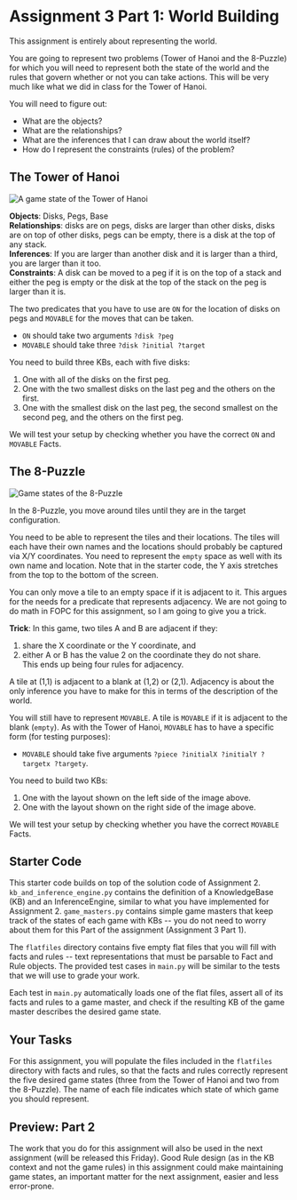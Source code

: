 # Assignment 3 Part 1: World Building

This assignment is entirely about representing the world.

You are going to represent two problems (Tower of Hanoi and the 8-Puzzle) for which you will need to represent both the state of the world and the rules that govern whether or not you can take actions. This will be very much like what we did in class for the Tower of Hanoi.

You will need to figure out:

* What are the objects?  
* What are the relationships?  
* What are the inferences that I can draw about the world itself?  
* How do I represent the constraints (rules) of the problem?  

## The Tower of Hanoi

![A game state of the Tower of Hanoi](/images/th.png)

**Objects**: Disks, Pegs, Base  
**Relationships**: disks are on pegs, disks are larger than other disks, disks are on top of other disks, pegs can be empty, there is a disk at the top of any stack.  
**Inferences**: If you are larger than another disk and it is larger than a third, you are larger than it too.  
**Constraints**: A disk can be moved to a peg if it is on the top of a stack and either the peg is empty or the disk at the top of the stack on the peg is larger than it is.  

The two predicates that you have to use are `ON` for the location of disks on pegs and `MOVABLE` for the moves that can be taken. 
* `ON` should take two arguments `?disk ?peg`
* `MOVABLE` should take three `?disk ?initial ?target`

You need to build three KBs, each with five disks: 

1. One with all of the disks on the first peg.  
2. One with the two smallest disks on the last peg and the others on the first.
3. One with the smallest disk on the last peg, the second smallest on the second peg, and the others on the first peg.

We will test your setup by checking whether you have the correct `ON` and `MOVABLE` Facts. 

## The 8-Puzzle

![Game states of the 8-Puzzle](/images/p8.png)

In the 8-Puzzle, you move around tiles until they are in the target configuration.  

You need to be able to represent the tiles and their locations.  The tiles will each have their own names and the locations should probably be captured via X/Y coordinates. You need to represent the `empty` space as well with its own name and location. Note that in the starter code, the Y axis stretches from the top to the bottom of the screen. 

You can only move a tile to an empty space if it is adjacent to it.  This argues for the needs for a predicate that represents adjacency.  We are not going to do math in FOPC for this assignment, so I am going to give you a trick.  

**Trick**: In this game, two tiles A and B are adjacent if they:  
1. share the X coordinate or the Y coordinate, and  
2. either A or B has the value 2 on the coordinate they do not share.  
This ends up being four rules for adjacency.  

A tile at (1,1) is adjacent to a blank at (1,2) or (2,1). Adjacency is about the only inference you have to make for this in terms of the description of the world.  

You will still have to represent `MOVABLE`. A tile is `MOVABLE` if it is adjacent to the blank (`empty`).  As with the Tower of Hanoi, `MOVABLE` has to have a specific form (for testing purposes):
* `MOVABLE` should take five arguments `?piece ?initialX ?initialY ?targetx ?targety`.  

You need to build two KBs:

1. One with the layout shown on the left side of the image above.
2. One with the layout shown on the right side of the image above.

We will test your setup by checking whether you have the correct `MOVABLE` Facts. 


## Starter Code

This starter code builds on top of the solution code of Assignment 2. `kb_and_inference_engine.py` contains the definition of a KnowledgeBase (KB) and an InferenceEngine, similar to what you have implemented for Assignment 2. `game_masters.py` contains simple game masters that keep track of the states of each game with KBs -- you do not need to worry about them for this Part of the assignment (Assignment 3 Part 1). 

The `flatfiles` directory contains five empty flat files that you will fill with facts and rules -- text representations that must be parsable to Fact and Rule objects. The provided test cases in `main.py` will be similar to the tests that we will use to grade your work. 

Each test in `main.py` automatically loads one of the flat files, assert all of its facts and rules to a game master, and check if the resulting KB of the game master describes the desired game state. 

## Your Tasks

For this assignment, you will populate the files included in the `flatfiles` directory with facts and rules, so that the facts and rules correctly represent the five desired game states (three from the Tower of Hanoi and two from the 8-Puzzle). The name of each file indicates which state of which game you should represent. 

## Preview: Part 2

The work that you do for this assignment will also be used in the next assignment (will be released this Friday). Good Rule design (as in the KB context and not the game rules) in this assignment could make maintaining game states, an important matter for the next assignment, easier and less error-prone. 
